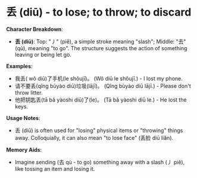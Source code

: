 # **丢 (diū) - to lose; to throw; to discard**

**Character Breakdown**:  
- **丢 (diū)**: Top: "丿" (piě), a simple stroke meaning "slash"; Middle: "去" (qù), meaning "to go". The structure suggests the action of something leaving or being let go.

**Examples**:  
- 我丢( wǒ diū)了手机(le shǒujī)。 (Wǒ diū le shǒujī.) - I lost my phone.  
- 请不要丢(qǐng bùyào diū)垃圾(lājī)。 (Qǐng bùyào diū lājī.) - Please don't throw litter.  
- 他把钥匙丢(tā bǎ yàoshi diū)了(le)。 (Tā bǎ yàoshi diū le.) - He lost the keys.

**Usage Notes**:  
- 丢 (diū) is often used for "losing" physical items or "throwing" things away. Colloquially, it can also mean "to lose face" (丢脸 diū liǎn).

**Memory Aids**:  
- Imagine sending (去 qù - to go) something away with a slash (丿 piě), like tossing an item and losing it.